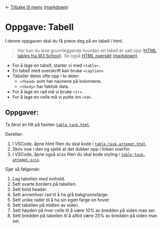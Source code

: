 <link href="../../base.css" rel="stylesheet" type="text/css" />

← [Tilbake til meny](../../README.html) [(markdown)](../../README.md)

# Oppgave: Tabell

I denne oppgaven skal du få prøve deg på en tabell i html.

> Her kan du lese grunnleggende hvordan en tabell er satt opp ([HTML tables fra W3 School](https://www.w3schools.com/html/html_tables.asp)). Se også [HTML oversikt](../../docs/html-overview.html) [(markdown)](../../docs/html-overview.md).

-   For å lage en tabell, starter vi med `<table>`.
-   En tabell med overskrift kan bruke `<caption>`.
-   Tabeller deles ofte opp i to deler:
    -   `<thead>` som har navnene på kolonnene.
    -   `<tbody>` har faktisk data.
-   For å lage en rad må vi bruke `<tr>`.
-   For å lage en celle må vi putte inn `<td>`.

## Oppgaver:

Ta først en titt på fasiten [`table-task.html`](solution/table-task.html).

Deretter:

1. I VSCode, åpne html filen du skal kode i [`table-task-attempt.html`](attempt/table-task-attempt.html).
2. Skriv noe i den og sjekk at det dukker opp i linken overfor.
3. I VSCode, åpne også scss filen du skal kode styling i [`table-task-attempt.scss`](attempt/table-task-attempt.scss).

Gjør så følgende:

1. Lag tabellen med innhold.
2. Sett svarte borders på tabellen.
3. Sett bold header.
4. Sett annenhver rad til å ha grå bakgrunnsfarge.
5. Sett unike rader til å ha sin egen farge on hover.
6. Sett tabellen på midten av siden.
7. Sett høyden på hver celle til å være 10% av bredden på siden man ser.
8. Sett bredden på tabellen til å alltid være 25% av bredden på siden man ser.

